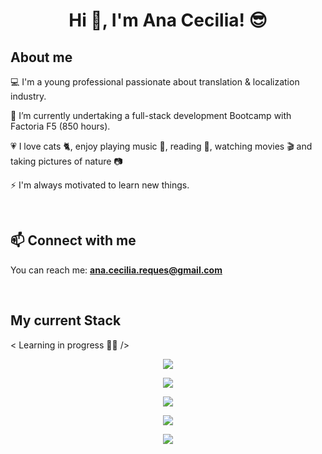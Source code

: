 <h1 align="center">Hi 🤘, I'm Ana Cecilia! 😎</h1>

## About me
💻 I'm a young professional passionate about translation & localization industry.

🌱 I’m currently undertaking a full-stack development Bootcamp with Factoria F5 (850 hours).

💗 I love cats 🐈, enjoy playing music 🎸, reading 📖, watching movies 🎬 and taking pictures of nature 📷

⚡ I'm always motivated to learn new things.

<br>

## 📫 Connect with me

You can reach me: **ana.cecilia.reques@gmail.com**
<!-- <a href="mailto:ana.cecilia.reques@gmail.com" target="blank"> --> 

<br>

## My current Stack 
< Learning in progress 👀💬 />

<p align="center">
  <img src="https://skillicons.dev/icons?i=vscode,)](https://skillicons.dev"/>
</p>
<p align="center">
   <img src="https://skillicons.dev/icons?i=git,github,)](https://skillicons.dev"/>
  </p>
<p align="center">
    <img src="https://skillicons.dev/icons?i=html,css,js,php,)](https://skillicons.dev"/>
</p>
<p align="center">
  <img src="https://skillicons.dev/icons?i=sass,bootstrap,tailwind,nodejs,react,jest,postman,)](https://skillicons.dev"/>
</p>
<p align="center">
  <img src="https://skillicons.dev/icons?i=figma,)](https://skillicons.dev"/>
</p>












